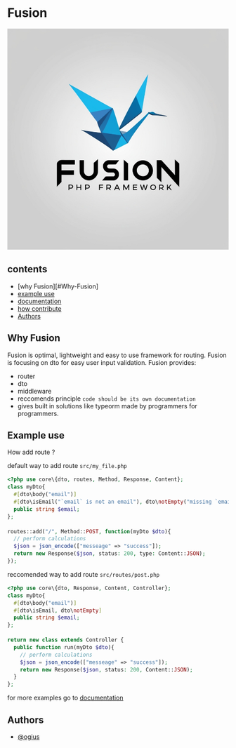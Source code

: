 # Fusion

![fusion logo](./readme/img/logo_bg.jpg)

## contents
- [why Fusion][#Why-Fusion]
- [example use](#example-use)
- [documentation](./readme/README.md)
- [how contribute](./readme/contribution.README.md)
- [Authors](#Authors)

## Why Fusion
Fusion is optimal, lightweight and easy to use framework for routing.
Fusion is focusing on dto for easy user input validation.
Fusion provides:
- router
- dto
- middleware
- reccomends principle `code should be its own documentation`
- gives built in solutions like typeorm
made by programmers for programmers.

## Example use
How add route ?

default way to add route
`src/my_file.php`
```php
<?php use core\{dto, routes, Method, Response, Content};
class myDto{
  #[dto\body("email")]
  #[dto\isEmail("`email` is not an email"), dto\notEmpty("missing `email` in body")]
  public string $email;
};

routes::add("/", Method::POST, function(myDto $dto){
  // perform calculations
  $json = json_encode(["messeage" => "success"]);
  return new Response($json, status: 200, type: Content::JSON);
});
```

reccomended way to add route
`src/routes/post.php`
```php
<?php use core\{dto, Response, Content, Controller};
class myDto{
  #[dto\body("email")]
  #[dto\isEmail, dto\notEmpty]
  public string $email;
};

return new class extends Controller {
  public function run(myDto $dto){
    // perform calculations
    $json = json_encode(["messeage" => "success"]);
    return new Response($json, status: 200, Content::JSON);
  }
};
```

for more examples go to [documentation](./readme/README.md)

## Authors
- [@ogius](https://www.github.com/ogiusek)
